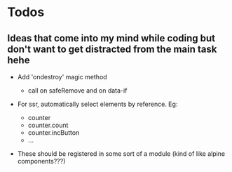 # Todos
## Ideas that come into my mind while coding but don't want to get distracted from the main task hehe

- Add 'ondestroy' magic method
    - call on safeRemove and on data-if

- For ssr, automatically select elements by reference. Eg:
    - counter
    - counter.count
    - counter.incButton
    - ...
- These should be registered in some sort of a module (kind of like alpine components???)